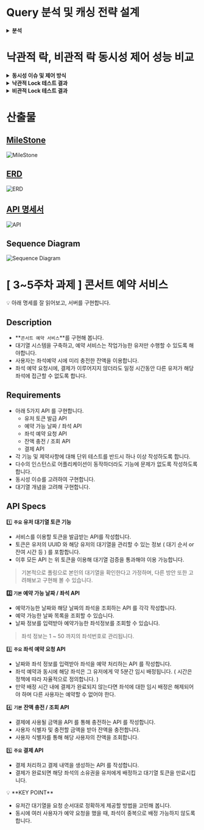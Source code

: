 # Query 분석 및 캐싱 전략 설계
<details>
<summary><b>분석</b></summary>
콘서트 일정 조회와 저장에 관련된 기능을 제공하는 `ConcertScheduleService`에 캐싱 적용

1. **콘서트 일정 조회**: 콘서트 ID를 기반으로 콘서트 일정을 조회
2. **콘서트 일정 저장**: 새로운 콘서트 일정을 저장하고 캐시를 갱신하는 기능

### Query 분석

1. **`findByConcertId` 쿼리**:
  - **입력**: `concertId`
  - **동작**: 콘서트 ID에 해당하는 콘서트 일정을 조회
  - **문제점**: 대량의 트래픽이 발생할 경우 데이터베이스 조회로 인한 성능 저하 발생 가능

2. **`save` 쿼리**:
  - **입력**: `concertSchedule` 객체
  - **동작**: 새로운 콘서트 일정을 데이터베이스에 저장하고 캐시를 갱신
  - **문제점**: 저장 후 캐시를 갱신하지 않으면 일관성 문제가 발생할 수 있음


### 캐싱 적용

콘서트 일정 조회 시 대량의 트래픽이 발생할 경우 데이터베이스 조회로 인해 성능 저하가 발생할 수 있다고 판단, 이를 방지하기 위해 조회 결과를 캐싱하여 자주 조회되는 데이터를 메모리에서 빠르게 제공하기로 결정

### 캐싱 설명

1. **캐시 키 설계**:
  - `concertSchedule::concertId` 형태로 캐시 키를 설계하여 특정 콘서트 ID에 대한 일정을 캐싱

2. **캐시 조회**:
  - `findByConcertId` 메서드에서 먼저 Redis 캐시를 조회하여 캐시에 데이터가 존재하면 캐시된 데이터를 반환하고, 존재하지 않으면 데이터베이스에서 조회한 후 캐시에 저장

3. **캐시 갱신**:
  - `save` 메서드에서 새로운 콘서트 일정을 저장한 후 해당 콘서트 ID에 대한 캐시를 갱신

4. **캐시 만료 시간**:
  - 캐시의 만료 시간을 10분으로 설정하여 일정 시간마다 캐시를 갱신하고 데이터 일관성을 유지

### 적용 후 기대 효과

- **조회 성능 향상**: 캐시를 활용하여 자주 조회되는 데이터를 메모리에서 빠르게 제공함으로써 데이터베이스 부하를 줄이고 응답 속도를 향상
- **트래픽 분산**: 대량의 트래픽이 발생할 때 캐시를 통해 데이터베이스로의 쿼리 요청을 분산시켜 성능 저하를 방지
- **데이터 일관성 유지**: 캐시 갱신 로직을 통해 데이터베이스와 캐시 간의 데이터 일관성을 유지

</details>



# 낙관적 락, 비관적 락 동시성 제어 성능 비교
<details>
<summary><b>동시성 이슈 및 제어 방식</b></summary>

### 1. 발생할 수 있는 동시성 이슈

- **좌석 예약 요청**: 여러 사용자가 동시에 동일한 좌석을 예약하려고 시도할 때 발생하는 충돌.
- **결제 처리 및 결제 내역 생성**: 따닥(?)과 같은 동일한 예약 건에 대해 결제를 시도할 때 발생하는 충돌.

### 2. 동시성 제어 방식 및 장단점

#### 비관적 락 (Pessimistic Lock)

**비관적 락**은 데이터에 접근할 때마다 락을 걸어 충돌을 방지하는 방식, 주로 충돌이 자주 발생하는 환경에서 데이터의 일관성을 보장할 때 사용

**장점**:
- **강력한 데이터 일관성 보장**: 모든 데이터에 락을 걸어 충돌을 방지하므로 데이터의 일관성을 강하게 보장
- **충돌 발생 시 안정적인 처리**: 충돌이 발생하지 않도록 미리 락을 걸어 안정적으로 처리

**단점**:
- **성능 저하 가능성**: 락을 걸고 해제하는 과정에서 성능이 저하될 가능성 있음
- **높은 리소스 소모**: 락을 유지하는 동안 리소스를 많이 소비
- **교착 상태 발생 위험**: 여러 스레드가 서로 다른 리소스를 잠그고, 다른 스레드가 소유한 리소스를 기다리면서 교착 상태가 발생할 가능성 있음

#### 낙관적 락 (Optimistic Lock)

**낙관적 락**은 데이터 충돌이 드물다고 가정하고 데이터 갱신 시 충돌을 감지하는 방식, 충돌이 발생하면 롤백하고 다시 시도

**장점**:
- **높은 성능**: 락을 거의 걸지 않으므로 성능이 높음
- **낮은 리소스 소비**: 락을 유지하지 않으므로 리소스 소비가 적음
- **교착 상태 방지**: 충돌이 발생했을 때 롤백하고 재시도하므로 교착 상태를 방지할 수 있음

**단점**:
- **충돌 발생 시 오버헤드**: 충돌이 발생하면 롤백과 재시도로 인해 오버헤드가 발생할 가능성 있음
- **일관성 보장이 상대적으로 약함**: 충돌이 발생할 가능성이 높은 경우 데이터의 일관성 보장이 상대적으로 약함

### 3. 구현의 복잡도, 성능, 효율성 비교

#### 비관적 락 (Pessimistic Lock)
- **구현의 복잡도**: 상대적으로 간단. 락을 걸고 해제하는 코드가 명확함
- **성능**: 동시성 충돌이 자주 발생하는 환경에서는 안정적이지만, 락으로 인한 성능 저하가 발생할 수 있음
- **효율성**: 리소스 소모가 높고, 교착 상태 발생 위험이 있음

#### 낙관적 락 (Optimistic Lock)
- **구현의 복잡도**: 복잡도가 증가할 수 있음. 충돌 감지와 재시도 로직을 추가해야 함
- **성능**: 대부분의 경우 높은 성능을 유지. 충돌 발생 시 재시도로 인한 오버헤드가 있을 수 있음
- **효율성**: 리소스 소비가 적고, 교착 상태를 방지할 수 있음

### 4. 선택한 동시성 제어 방식

#### `좌석 예약 요청`

  - **낙관적 락 선택**: 비관적 락을 사용하면 많은 사용자가 동시에 좌석을 예약하려고 할 때 교착 상태와 성능 저하가 발생할 것이라 판단, 낙관적 락은 충돌이 발생했을 때만 롤백하고 재시도하기 때문에 사용자의 동시 접근에 대한 영향을 최소화하고 자원 소비 측면에서도 효율적이지 않을까...

***

#### `결제 처리 및 결제 내역 생성`

  - **낙관적 락 선택**: 결제 처리의 경우 동일한 예약에 대해 중복 결제가 발생할 가능성이 낮다고 판단. 동시성 충돌이 드물고, 낙관적 락을 적용하면 데이터 충돌이 발생할 때만 롤백하고 재시도하기 때문에 처리 속도가 빠르고 성능이 우수하지 않을까...

</details>

<details>
<summary><b>낙관적 Lock 테스트 결과</b></summary>

### `좌석 예약 요청`

  - 통합 테스트 실행 시간
![좌석예약요청_낙관적_소요시간](https://github.com/user-attachments/assets/079fa477-99f0-4d23-addd-9fc11e5c34c2)

  - 테스트 결과
![좌석예약요청_낙관적_로그](https://github.com/user-attachments/assets/e2d896a3-4dcd-4bb9-995e-3857714d0950)

***

### `결제 처리 및 결제 내역 생성`

  - 통합 테스트 실행 시간
![결제_낙관적_소요시간](https://github.com/user-attachments/assets/39534b06-f8dc-4f0d-b216-92d714f7fe0b)

  - 테스트 결과
![결제_낙관적_로그1](https://github.com/user-attachments/assets/22c51233-8ce4-4eea-8300-63fbce858a85)
![결제_낙관적_로그2](https://github.com/user-attachments/assets/86bb7d13-daf4-4835-af2f-c55fab4451a2)

</details>

<details>
<summary><b>비관적 Lock 테스트 결과</b></summary>

### `좌석 예약 요청`

  - 소요시간
![좌석예약요청_비관적_소요시간](https://github.com/user-attachments/assets/a7223c78-1c07-4117-8700-38bc8073cf68)

  - 테스트 결과
![좌석예약요청_비관적_로그](https://github.com/user-attachments/assets/e8e2d6d5-0e45-4958-84ae-a52f8a284142)

***

### `결제 처리 및 결제 내역 생성`

  - 소요시간
![결제_비관적_소요시간](https://github.com/user-attachments/assets/268f08c6-ef75-45e9-a119-feba63525a13)

  - 테스트 결과
![결제_비관적_로그](https://github.com/user-attachments/assets/727a1da7-487b-4003-beee-c591881c4d65)

</details>


# 산출물

## [MileStone](https://github.com/users/honesty2223/projects/12)
![MileStone](https://github.com/honesty2223/hhplus-concert-reservation/assets/165884218/b19b47d1-66c8-4008-8794-ed31bcf876f5)

## [ERD](https://dbdiagram.io/d/hhplus-concert-reservation-6686e1ed9939893dae138e70)
![ERD](https://github.com/honesty2223/hhplus-concert-reservation/assets/165884218/8d3891a9-161c-475c-b0a3-5b028c7bc8d2)

## [API 명세서](https://documenter.getpostman.com/view/36570181/2sA3dyhqYp)
![API](https://github.com/honesty2223/hhplus-concert-reservation/assets/165884218/ec2bed66-bbdb-485b-bfc0-59e5c389d960)

## Sequence Diagram
![Sequence Diagram](https://github.com/honesty2223/hhplus-concert-reservation/assets/165884218/c451f225-7d33-409b-b6d8-a54af90055e5)

# [ 3~5주차 과제 ] 콘서트 예약 서비스
<aside>
💡 아래 명세를 잘 읽어보고, 서버를 구현합니다.

</aside>

## Description

- **`콘서트 예약 서비스`**를 구현해 봅니다.
- 대기열 시스템을 구축하고, 예약 서비스는 작업가능한 유저만 수행할 수 있도록 해야합니다.
- 사용자는 좌석예약 시에 미리 충전한 잔액을 이용합니다.
- 좌석 예약 요청시에, 결제가 이루어지지 않더라도 일정 시간동안 다른 유저가 해당 좌석에 접근할 수 없도록 합니다.

## Requirements

- 아래 5가지 API 를 구현합니다.
    - 유저 토큰 발급 API
    - 예약 가능 날짜 / 좌석 API
    - 좌석 예약 요청 API
    - 잔액 충전 / 조회 API
    - 결제 API
- 각 기능 및 제약사항에 대해 단위 테스트를 반드시 하나 이상 작성하도록 합니다.
- 다수의 인스턴스로 어플리케이션이 동작하더라도 기능에 문제가 없도록 작성하도록 합니다.
- 동시성 이슈를 고려하여 구현합니다.
- 대기열 개념을 고려해 구현합니다.

## API Specs

1️⃣ **`주요` 유저 대기열 토큰 기능**

- 서비스를 이용할 토큰을 발급받는 API를 작성합니다.
- 토큰은 유저의 UUID 와 해당 유저의 대기열을 관리할 수 있는 정보 ( 대기 순서 or 잔여 시간 등 ) 를 포함합니다.
- 이후 모든 API 는 위 토큰을 이용해 대기열 검증을 통과해야 이용 가능합니다.

> 기본적으로 폴링으로 본인의 대기열을 확인한다고 가정하며, 다른 방안 또한 고려해보고 구현해 볼 수 있습니다.
> 

**2️⃣ `기본` 예약 가능 날짜 / 좌석 API**

- 예약가능한 날짜와 해당 날짜의 좌석을 조회하는 API 를 각각 작성합니다.
- 예약 가능한 날짜 목록을 조회할 수 있습니다.
- 날짜 정보를 입력받아 예약가능한 좌석정보를 조회할 수 있습니다.

> 좌석 정보는 1 ~ 50 까지의 좌석번호로 관리됩니다.
> 

3️⃣ **`주요` 좌석 예약 요청 API**

- 날짜와 좌석 정보를 입력받아 좌석을 예약 처리하는 API 를 작성합니다.
- 좌석 예약과 동시에 해당 좌석은 그 유저에게 약 5분간 임시 배정됩니다. ( 시간은 정책에 따라 자율적으로 정의합니다. )
- 만약 배정 시간 내에 결제가 완료되지 않는다면 좌석에 대한 임시 배정은 해제되어야 하며 다른 사용자는 예약할 수 없어야 한다.

4️⃣ **`기본`**  **잔액 충전 / 조회 API**

- 결제에 사용될 금액을 API 를 통해 충전하는 API 를 작성합니다.
- 사용자 식별자 및 충전할 금액을 받아 잔액을 충전합니다.
- 사용자 식별자를 통해 해당 사용자의 잔액을 조회합니다.

5️⃣ **`주요` 결제 API**

- 결제 처리하고 결제 내역을 생성하는 API 를 작성합니다.
- 결제가 완료되면 해당 좌석의 소유권을 유저에게 배정하고 대기열 토큰을 만료시킵니다.

<aside>
💡 **KEY POINT**

</aside>

- 유저간 대기열을 요청 순서대로 정확하게 제공할 방법을 고민해 봅니다.
- 동시에 여러 사용자가 예약 요청을 했을 때, 좌석이 중복으로 배정 가능하지 않도록 합니다.
